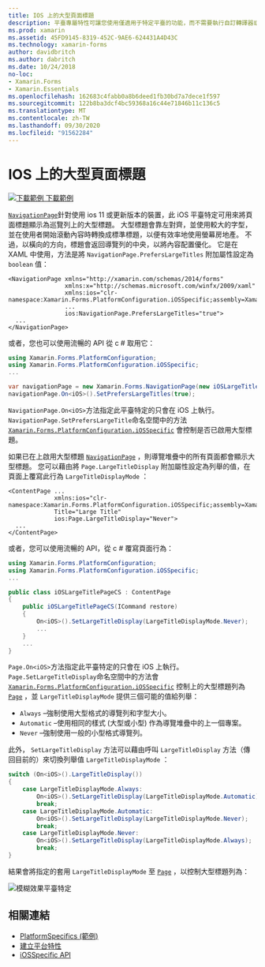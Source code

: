 ```yaml
---
title: IOS 上的大型頁面標題
description: 平臺專屬特性可讓您使用僅適用于特定平臺的功能，而不需要執行自訂轉譯器或效果。 本文說明如何使用 iOS 平臺特定的，將頁面標題顯示為 NavigationPage 巡覽列上的大型標題。
ms.prod: xamarin
ms.assetid: 45FD9145-8319-452C-9AE6-624431A4D43C
ms.technology: xamarin-forms
author: davidbritch
ms.author: dabritch
ms.date: 10/24/2018
no-loc:
- Xamarin.Forms
- Xamarin.Essentials
ms.openlocfilehash: 162683c4fabb0a8b6deed1fb30bd7a7dece1f597
ms.sourcegitcommit: 122b8ba3dcf4bc59368a16c44e71846b11c136c5
ms.translationtype: MT
ms.contentlocale: zh-TW
ms.lasthandoff: 09/30/2020
ms.locfileid: "91562284"
---
```

# <a name="large-page-titles-on-ios"></a>IOS 上的大型頁面標題

[![下載範例](~/media/shared/download.png) 下載範例](https://docs.microsoft.com/samples/xamarin/xamarin-forms-samples/userinterface-platformspecifics)

[`NavigationPage`](xref:Xamarin.Forms.NavigationPage)針對使用 ios 11 或更新版本的裝置，此 iOS 平臺特定可用來將頁面標題顯示為巡覽列上的大型標題。 大型標題會靠左對齊，並使用較大的字型，並在使用者開始滾動內容時轉換成標準標題，以便有效率地使用螢幕房地產。 不過，以橫向的方向，標題會返回導覽列的中央，以將內容配置優化。 它是在 XAML 中使用，方法是將 `NavigationPage.PrefersLargeTitles` 附加屬性設定為 `boolean` 值：

```xaml
<NavigationPage xmlns="http://xamarin.com/schemas/2014/forms"
                xmlns:x="http://schemas.microsoft.com/winfx/2009/xaml"
                xmlns:ios="clr-namespace:Xamarin.Forms.PlatformConfiguration.iOSSpecific;assembly=Xamarin.Forms.Core"
                ...
                ios:NavigationPage.PrefersLargeTitles="true">
  ...
</NavigationPage>
```

或者，您也可以使用流暢的 API 從 c # 取用它：

```csharp
using Xamarin.Forms.PlatformConfiguration;
using Xamarin.Forms.PlatformConfiguration.iOSSpecific;
...

var navigationPage = new Xamarin.Forms.NavigationPage(new iOSLargeTitlePageCS());
navigationPage.On<iOS>().SetPrefersLargeTitles(true);
```

`NavigationPage.On<iOS>`方法指定此平臺特定的只會在 iOS 上執行。 `NavigationPage.SetPrefersLargeTitle`命名空間中的方法 [`Xamarin.Forms.PlatformConfiguration.iOSSpecific`](xref:Xamarin.Forms.PlatformConfiguration.iOSSpecific) 會控制是否已啟用大型標題。

如果已在上啟用大型標題 [`NavigationPage`](xref:Xamarin.Forms.NavigationPage) ，則導覽堆疊中的所有頁面都會顯示大型標題。 您可以藉由將 `Page.LargeTitleDisplay` 附加屬性設定為列舉的值，在頁面上覆寫此行為 `LargeTitleDisplayMode` ：

```xaml
<ContentPage ...
             xmlns:ios="clr-namespace:Xamarin.Forms.PlatformConfiguration.iOSSpecific;assembly=Xamarin.Forms.Core"
             Title="Large Title"
             ios:Page.LargeTitleDisplay="Never">
  ...
</ContentPage>
```

或者，您可以使用流暢的 API，從 c # 覆寫頁面行為：

```csharp
using Xamarin.Forms.PlatformConfiguration;
using Xamarin.Forms.PlatformConfiguration.iOSSpecific;
...

public class iOSLargeTitlePageCS : ContentPage
{
    public iOSLargeTitlePageCS(ICommand restore)
    {
        On<iOS>().SetLargeTitleDisplay(LargeTitleDisplayMode.Never);
        ...
    }
    ...
}
```

`Page.On<iOS>`方法指定此平臺特定的只會在 iOS 上執行。 `Page.SetLargeTitleDisplay`命名空間中的方法會 [`Xamarin.Forms.PlatformConfiguration.iOSSpecific`](xref:Xamarin.Forms.PlatformConfiguration.iOSSpecific) 控制上的大型標題列為 [`Page`](xref:Xamarin.Forms.Page) ，並 `LargeTitleDisplayMode` 提供三個可能的值給列舉：

- `Always` –強制使用大型格式的導覽列和字型大小。
- `Automatic` –使用相同的樣式 (大型或小型) 作為導覽堆疊中的上一個專案。
- `Never` –強制使用一般的小型格式導覽列。

此外， `SetLargeTitleDisplay` 方法可以藉由呼叫 `LargeTitleDisplay` 方法（傳回目前的）來切換列舉值 `LargeTitleDisplayMode` ：

```csharp
switch (On<iOS>().LargeTitleDisplay())
{
    case LargeTitleDisplayMode.Always:
        On<iOS>().SetLargeTitleDisplay(LargeTitleDisplayMode.Automatic);
        break;
    case LargeTitleDisplayMode.Automatic:
        On<iOS>().SetLargeTitleDisplay(LargeTitleDisplayMode.Never);
        break;
    case LargeTitleDisplayMode.Never:
        On<iOS>().SetLargeTitleDisplay(LargeTitleDisplayMode.Always);
        break;
}
```

結果會將指定的套用 `LargeTitleDisplayMode` 至 [`Page`](xref:Xamarin.Forms.Page) ，以控制大型標題列為：

![模糊效果平臺特定](page-large-title-images/large-title.png)

## <a name="related-links"></a>相關連結

- [PlatformSpecifics (範例) ](/samples/xamarin/xamarin-forms-samples/userinterface-platformspecifics)
- [建立平台特性](~/xamarin-forms/platform/platform-specifics/index.md#creating-platform-specifics)
- [iOSSpecific API](xref:Xamarin.Forms.PlatformConfiguration.iOSSpecific)